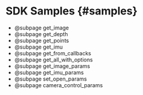 # SDK Samples {#samples}

* @subpage get_image
* @subpage get_depth
* @subpage get_points
* @subpage get_imu
* @subpage get_from_callbacks
* @subpage get_all_with_options
* @subpage get_image_params
* @subpage get_imu_params
* @subpage set_open_params
* @subpage camera_control_params
